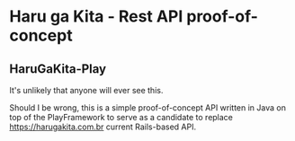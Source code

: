 # Haru ga Kita - Rest API proof-of-concept

## HaruGaKita-Play

It's unlikely that anyone will ever see this. 

Should I be wrong, this is a simple proof-of-concept API written in Java on top of the PlayFramework to serve as a candidate to replace https://harugakita.com.br current Rails-based API.
